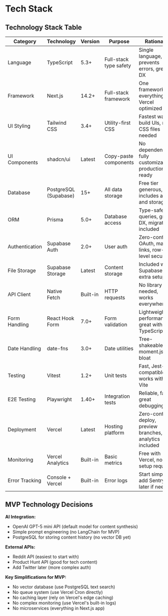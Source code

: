 # Tech Stack

## Technology Stack Table

| Category | Technology | Version | Purpose | Rationale |
|----------|------------|---------|---------|-----------|
| Language | TypeScript | 5.3+ | Full-stack type safety | Single language, prevents errors, great DX |
| Framework | Next.js | 14.2+ | Full-stack framework | One framework for everything, Vercel optimized |
| UI Styling | Tailwind CSS | 3.4+ | Utility-first CSS | Fastest way to build UIs, no CSS files needed |
| UI Components | shadcn/ui | Latest | Copy-paste components | No dependencies, fully customizable, production-ready |
| Database | PostgreSQL (Supabase) | 15+ | All data storage | Free tier generous, includes auth and storage |
| ORM | Prisma | 5.0+ | Database access | Type-safe queries, great DX, migrations included |
| Authentication | Supabase Auth | 2.0+ | User auth | Zero-config OAuth, magic links, row-level security |
| File Storage | Supabase Storage | Latest | Content storage | Included with Supabase, no extra setup |
| API Client | Native Fetch | Built-in | HTTP requests | No library needed, works everywhere |
| Form Handling | React Hook Form | 7.0+ | Form validation | Lightweight, performant, great with TypeScript |
| Date Handling | date-fns | 3.0+ | Date utilities | Tree-shakeable, no moment.js bloat |
| Testing | Vitest | 1.2+ | Unit tests | Fast, Jest-compatible, works with Vite |
| E2E Testing | Playwright | 1.40+ | Integration tests | Reliable, fast, great debugging |
| Deployment | Vercel | Latest | Hosting platform | Zero-config deploy, preview branches, analytics included |
| Monitoring | Vercel Analytics | Built-in | Basic metrics | Free with Vercel, no setup required |
| Error Tracking | Console + Vercel | Built-in | Error logs | Start simple, add Sentry later if needed |

## MVP Technology Decisions

**AI Integration:**
- OpenAI GPT-5 mini API (default model for content synthesis)
- Simple prompt engineering (no LangChain for MVP)
- PostgreSQL for storing content history (no vector DB yet)

**External APIs:**
- Reddit API (easiest to start with)
- Product Hunt API (good for tech content)
- Add Twitter later (more complex auth)

**Key Simplifications for MVP:**
- No vector database (use PostgreSQL text search)
- No queue system (use Vercel Cron directly)
- No caching layer (rely on Vercel's edge caching)
- No complex monitoring (use Vercel's built-in logs)
- No microservices (everything in Next.js app)
